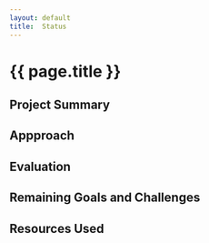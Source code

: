 ```yaml
---
layout: default
title:  Status
---
```



# {{ page.title }}


## Project Summary


## Appproach


## Evaluation


## Remaining Goals and Challenges

## Resources Used

